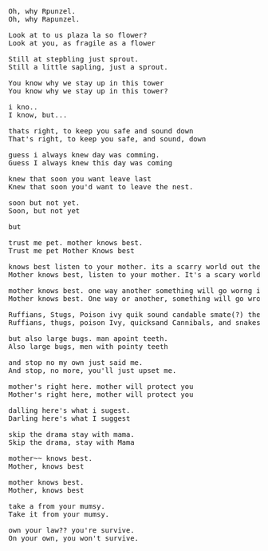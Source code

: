 ﻿<pre>
Oh, why Rpunzel.
Oh, why Rapunzel.

Look at to us plaza la so flower?
Look at you, as fragile as a flower

Still at stepbling just sprout.
Still a little sapling, just a sprout.

You know why we stay up in this tower
You know why we stay up in this tower?

i kno..
I know, but...

thats right, to keep you safe and sound down
That's right, to keep you safe, and sound, down

guess i always knew day was comming.
Guess I always knew this day was coming

knew that soon you want leave last
Knew that soon you'd want to leave the nest.

soon but not yet.
Soon, but not yet

but

trust me pet. mother knows best.
Trust me pet Mother Knows best

knows best listen to your mother. its a scarry world out there.
Mother knows best, listen to your mother. It's a scary world out there.

mother knows best. one way another something will go worng i swear.
Mother knows best. One way or another, something will go wrong, I swear

Ruffians, Stugs, Poison ivy quik sound candable smate(?) the plain, no! yes! 
Ruffians, thugs, poison Ivy, quicksand Cannibals, and snakes, the plague, yes

but also large bugs. man apoint teeth.
Also large bugs, men with pointy teeth

and stop no my own just said me.
And stop, no more, you'll just upset me.

mother's right here. mother will protect you 
Mother's right here, mother will protect you

dalling here's what i sugest.
Darling here's what I suggest

skip the drama stay with mama.
Skip the drama, stay with Mama

mother~~ knows best.
Mother, knows best

mother knows best.
Mother, knows best

take a from your mumsy.
Take it from your mumsy.

own your law?? you're survive.
On your own, you won't survive.
</pre>